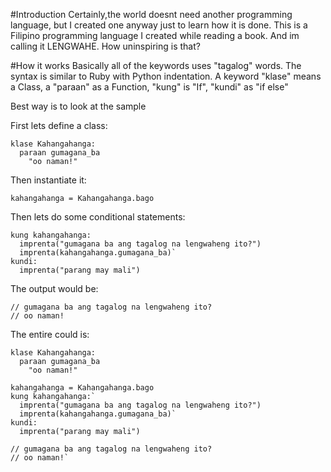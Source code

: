 #Introduction
Certainly,the world doesnt need another programming language, but I created one anyway just to learn how it is done. 
This is a Filipino programming language I created while reading a book. And im calling it LENGWAHE. How uninspiring is that?

#How it works
Basically all of the keywords uses "tagalog" words. The syntax is
similar to Ruby with Python indentation. A keyword "klase" means a
Class, a "paraan" as a Function, "kung" is "If", "kundi" as "if else"

Best way is to look at the sample


First lets define a class:

    klase Kahangahanga:
      paraan gumagana_ba 
        "oo naman!"

Then instantiate it:

    kahangahanga = Kahangahanga.bago

Then lets do some conditional statements:

    kung kahangahanga:
      imprenta("gumagana ba ang tagalog na lengwaheng ito?")
      imprenta(kahangahanga.gumagana_ba)`
    kundi:
      imprenta("parang may mali")

The output would be:

    // gumagana ba ang tagalog na lengwaheng ito?
    // oo naman!


The entire could is:

    klase Kahangahanga:
      paraan gumagana_ba 
        "oo naman!"

    kahangahanga = Kahangahanga.bago
    kung kahangahanga:`
      imprenta("gumagana ba ang tagalog na lengwaheng ito?")
      imprenta(kahangahanga.gumagana_ba)`
    kundi:
      imprenta("parang may mali")

    // gumagana ba ang tagalog na lengwaheng ito?
    // oo naman!`
